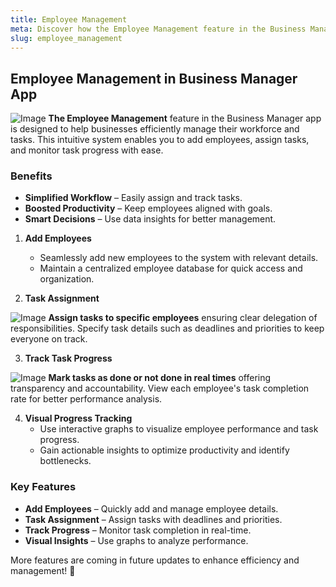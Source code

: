 ```yaml
---
title: Employee Management
meta: Discover how the Employee Management feature in the Business Manager app streamlines employee and task management, enabling you to boost productivity and track progress effortlessly.
slug: employee_management
---
```


## Employee Management in Business Manager App

<p class="responsive-container bg-colorSeven bg-opacity-50 rounded-xl">
 <img alt="Image" src="https://github.com/user-attachments/assets/dd7c897c-bb10-44d6-859f-9d6d59913467" class="overflow-hidden rounded-xl w-[200px] h-[400px] flex shadow-lg"  />
 <span class="responsive-text font-mono">
<strong>The Employee Management</strong> feature in the Business Manager app is designed to help businesses efficiently manage their workforce and tasks. This intuitive system enables you to add employees, assign tasks, and monitor task progress with ease.
  </span>
</p>

### Benefits

- **Simplified Workflow** – Easily assign and track tasks.
- **Boosted Productivity** – Keep employees aligned with goals.
- **Smart Decisions** – Use data insights for better management.

1. **Add Employees**

   - Seamlessly add new employees to the system with relevant details.
   - Maintain a centralized employee database for quick access and organization.

2. **Task Assignment**

<p class="responsive-container bg-colorSix bg-opacity-50 rounded-xl">
 <img alt="Image" src="https://github.com/user-attachments/assets/be5a4b38-ac6a-49be-b28c-29be78987c5f"  class="overflow-hidden rounded-xl w-[200px] h-[400px] flex" />
   <span class="responsive-text">
 <strong> Assign tasks to specific employees</strong> ensuring clear delegation of responsibilities.
Specify task details such as deadlines and priorities to keep everyone on track.
     </span>
</p>

3. **Track Task Progress**

<p class="responsive-container bg-colorFive bg-opacity-50 rounded-xl">
 <img alt="Image" src="https://github.com/user-attachments/assets/876a794b-20f1-4580-b8c3-4546d4290554" class="overflow-hidden rounded-xl w-[200px] h-[400px] flex" />
   <span class="responsive-text text-white">
 <strong>Mark tasks as done or not done in real times</strong> offering transparency and accountability.
View each employee's task completion rate for better performance analysis.
     </span>
</p>

4. **Visual Progress Tracking**
   - Use interactive graphs to visualize employee performance and task progress.
   - Gain actionable insights to optimize productivity and identify bottlenecks.

### Key Features

- **Add Employees** – Quickly add and manage employee details.
- **Task Assignment** – Assign tasks with deadlines and priorities.
- **Track Progress** – Monitor task completion in real-time.
- **Visual Insights** – Use graphs to analyze performance.

More features are coming in future updates to enhance efficiency and management! 🚀
